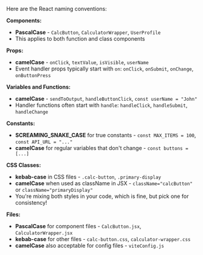 Here are the React naming conventions:

**Components:**
- **PascalCase** - `CalcButton`, `CalculatorWrapper`, `UserProfile`
- This applies to both function and class components

**Props:**
- **camelCase** - `onClick`, `textValue`, `isVisible`, `userName`
- Event handler props typically start with `on`: `onClick`, `onSubmit`, `onChange`, `onButtonPress`

**Variables and Functions:**
- **camelCase** - `sendToOutput`, `handleButtonClick`, `const userName = "John"`
- Handler functions often start with `handle`: `handleClick`, `handleSubmit`, `handleChange`

**Constants:**
- **SCREAMING_SNAKE_CASE** for true constants - `const MAX_ITEMS = 100`, `const API_URL = "..."`
- **camelCase** for regular variables that don't change - `const buttons = [...]`

**CSS Classes:**
- **kebab-case** in CSS files - `.calc-button`, `.primary-display`
- **camelCase** when used as className in JSX - `className="calcButton"` or `className="primaryDisplay"`
- You're mixing both styles in your code, which is fine, but pick one for consistency!

**Files:**
- **PascalCase** for component files - `CalcButton.jsx`, `CalculatorWrapper.jsx`
- **kebab-case** for other files - `calc-button.css`, `calculator-wrapper.css`
- **camelCase** also acceptable for config files - `viteConfig.js`

